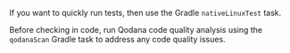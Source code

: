 If you want to quickly run tests, then use the Gradle `nativeLinuxTest` task.

Before checking in code, run Qodana code quality analysis using the `qodanaScan` Gradle task to address any code quality issues.
